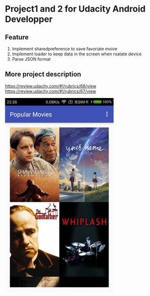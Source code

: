 # Project1 and 2 for Udacity Android Developper <br>

## Feature <br>
1. Implement sharedpreference to save favoriate moive
2. Implement loader to keep data in the screen when roatate device
3. Parse JSON format


## More project description 
https://review.udacity.com/#!/rubrics/66/view <br>
https://review.udacity.com/#!/rubrics/67/view

 <img src="https://github.com/yukun1992/PopularMovie/blob/version2/demo.png"  align=center />

